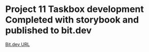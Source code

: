 # Project 11 Taskbox development Completed with storybook and published to bit.dev

[Bit.dev URL](https://bit.dev/eru/bootcamp-taskbox)
